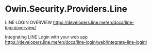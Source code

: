 # Owin.Security.Providers.Line

LINE LOGIN OVERVIEW
https://developers.line.me/en/docs/line-login/overview/

Integrating LINE Login with your web app
https://developers.line.me/en/docs/line-login/web/integrate-line-login/
